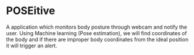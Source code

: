 # POSEitive
A application which monitors body posture through webcam and notify the user. Using Machine learning (Pose estimation), we will find coordinates of the body and if there are improper body coordinates from the ideal position it will trigger an alert.
